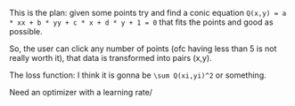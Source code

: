 This is the plan: given some points try and find a conic equation
`Q(x,y) = a * xx + b * yy + c * x + d * y + 1 = 0`
that fits the points and good as possible.

So, the user can click any number of points
(ofc having less than 5 is not really worth it),
that data is transformed into pairs (x,y).

The loss function:
I think it is gonna be `\sum Q(xi,yi)^2` or something.

Need an optimizer with a learning rate/
